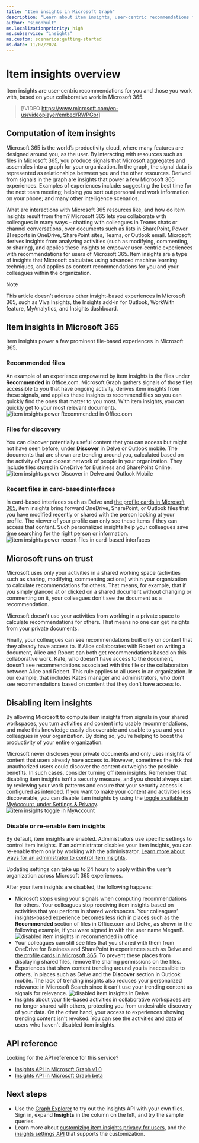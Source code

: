 ```yaml
---
title: "Item insights in Microsoft Graph"
description: "Learn about item insights, user-centric recommendations for you and those you work with, based on your collaborative file-based experiences in Microsoft 365."
author: "simonhult"
ms.localizationpriority: high
ms.subservice: "insights"
ms.custom: scenarios:getting-started
ms.date: 11/07/2024
---
```

# Item insights overview

Item insights are user-centric recommendations for you and those you work with, based on your collaborative work in Microsoft 365.

> [!VIDEO https://www.microsoft.com/en-us/videoplayer/embed/RWPGbr] 

## Computation of item insights
Microsoft 365 is the world’s productivity cloud, where many features are designed around you, as the user. By interacting with resources such as files in Microsoft 365, you produce signals that Microsoft aggregates and assembles into a graph for your organization. In the graph, the signal data is represented as relationships between you and the other resources. Derived from signals in the graph are insights that power a few Microsoft 365 experiences. Examples of experiences include: suggesting the best time for the next team meeting; helping you sort out personal and work information on your phone; and many other intelligence scenarios. 

What are interactions with Microsoft 365 resources like, and how do item insights result from them? Microsoft 365 lets you collaborate with colleagues in many ways – chatting with colleagues in Teams chats or channel conversations, over documents such as lists in SharePoint, Power BI reports in OneDrive, SharePoint sites, Teams, or Outlook email. Microsoft derives insights from analyzing activities (such as modifying, commenting, or sharing), and applies these insights to empower user-centric experiences with recommendations for users of Microsoft 365. Item insights are a type of insights that Microsoft calculates using advanced machine learning techniques, and applies as content recommendations for you and your colleagues within the organization.

> [!NOTE]
> This article doesn't address other insight-based experiences in Microsoft 365, such as Viva Insights, the Insights add-in for Outlook, WorkWith feature, MyAnalytics, and Insights dashboard. 

## Item insights in Microsoft 365 
Item insights power a few prominent file-based experiences in Microsoft 365.

### Recommended files 
An example of an experience empowered by item insights is the files under **Recommended** in Office.com. Microsoft Graph gathers signals of those files accessible to you that have ongoing activity, derives item insights from these signals, and applies these insights to recommend files so you can quickly find the ones that matter to you most. With item insights, you can quickly get to your most relevant documents.
![item insights power Recommended in Office.com](images/Recommended-Office-com.PNG)

### Files for discovery 
You can discover potentially useful content that you can access but might not have seen before, under **Discover** in Delve or Outlook mobile. The documents that are shown are trending around you, calculated based on the activity of your closest network of people in your organization. They include files stored in OneDrive for Business and SharePoint Online.  
![item insights power Discover in Delve and Outlook Mobile](images/discover-Delve-OutlookMobile.PNG)

### Recent files in card-based interfaces
In card-based interfaces such as Delve and [the profile cards in Microsoft 365](https://support.microsoft.com/en-us/office/profile-cards-in-microsoft-365-e80f931f-5fc4-4a59-ba6e-c1e35a85b501), item insights bring forward OneDrive, SharePoint, or Outlook files that you have modified recently or shared with the person looking at your profile. The viewer of your profile can only see these items if they can access that content. Such personalized insights help your colleagues save time searching for the right person or information.  
![item insights power recent files in card-based interfaces](images/Recent-files-in-card-based-interfaces.PNG)

## Microsoft runs on trust
Microsoft uses only your activities in a shared working space (activities such as sharing, modifying, commenting actions) within your organization to calculate recommendations for others. That means, for example, that if you simply glanced at or clicked on a shared document without changing or commenting on it, your colleagues don't see the document as a recommendation.

Microsoft doesn't use your activities from working in a private space to calculate recommendations for others. That means no one can get insights from your private documents.  

Finally, your colleagues can see recommendations built only on content that they already have access to. If Alice collaborates with Robert on writing a document, 
Alice and Robert can both get recommendations based on this collaborative work. Kate, who doesn't have access to the document, doesn't see recommendations associated with this file or the collaboration between Alice and Robert. This rule applies to all users in an organization. In our example, that includes Kate’s manager and administrators, who don't see recommendations based on content that they don't have access to. 

## Disabling item insights
By allowing Microsoft to compute item insights from signals in your shared workspaces, you turn activities and content into usable recommendations, and make this knowledge easily discoverable and usable to you and your colleagues in your organization. By doing so, you're helping to boost the productivity of your entire organization.  

Microsoft never discloses your private documents and only uses insights of content that users already have access to. However, sometimes the risk that unauthorized users could discover the content outweighs the possible benefits. In such cases, consider turning off item insights. Remember that disabling item insights isn't a security measure, and you should always start by reviewing your work patterns and ensure that your security access is configured as intended. 
If you want to make your content and activities less discoverable, you can disable item insights by using the [toggle available in MyAccount, under Settings & Privacy](https://myaccount.microsoft.com/settingsandprivacy/privacy).  
![item insights toggle in MyAccount](images/itemInsights/iteminsights_myaccount_toggle.png)

### Disable or re-enable item insights 
By default, item insights are enabled. Administrators use specific settings to control item insights. If an administrator disables your item insights, you can re-enable them only by working with the administrator. 
[Learn more about ways for an administrator to control item insights](insights-customize-item-insights-privacy.md).

Updating settings can take up to 24 hours to apply within the user’s organization across Microsoft 365 experiences.

After your item insights are disabled, the following happens:
* Microsoft stops using your signals when computing recommendations for others. Your colleagues stop receiving item insights based on activities that you perform in shared workspaces. Your colleagues’ insights-based experience becomes less rich in places such as the **Recommended** section of files in Office.com and Delve, as shown in the following example, if you were signed in with the user name MeganB.
![disabled item insights in recommended in office](images/disabled-item-insights-in-office.PNG)
* Your colleagues can still see files that you shared with them from OneDrive for Business and SharePoint in experiences such as Delve and [the profile cards in Microsoft 365](https://support.microsoft.com/en-us/office/profile-cards-in-microsoft-365-e80f931f-5fc4-4a59-ba6e-c1e35a85b501). To prevent these places from displaying shared files, remove the sharing permissions on the files.  
* Experiences that show content trending around you is inaccessible to others, in places such as Delve and the **Discover** section in Outlook mobile. The lack of trending insights also reduces your personalized relevance in Microsoft Search since it can't use your trending content as signals for relevance.
![disabled item insights in Delve](images/disabled-item-insights-in-delve.PNG)
* Insights about your file-based activities in collaborative workspaces are no longer shared with others, protecting you from undesirable discovery of your data. On the other hand, your access to experiences showing trending content isn't revoked. You can see the activities and data of users who haven't disabled item insights.

## API reference

Looking for the API reference for this service?

- [Insights API in Microsoft Graph v1.0](/graph/api/resources/iteminsights?view=graph-rest-1.0&preserve-view=true)
- [Insights API in Microsoft Graph beta](/graph/api/resources/iteminsights?view=graph-rest-beta&preserve-view=true)


## Next steps

- Use the [Graph Explorer](https://developer.microsoft.com/graph/graph-explorer) to try out the insights API with your own files. Sign in, expand **Insights** in the column on the left, and try the sample queries.
- Learn more about [customizing item insights privacy for users](insights-customize-item-insights-privacy.md), and the [insights settings API](/graph/api/resources/insightssettings) that supports the customization.
